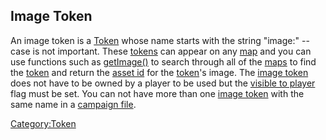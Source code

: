 ## Image Token

An image token is a [Token](Token "wikilink") whose name starts with the
string "image:" -- case is not important. These
[tokens](Token "wikilink") can appear on any [map](Map:map "wikilink")
and you can use functions such as [getImage()](getImage "wikilink") to
search through all of the [maps](Map:map "wikilink") to find the
[token](Token "wikilink") and return the [asset id](Asset_ID "wikilink")
for the [token](Token "wikilink")'s image. The [image
token](Image_Token "wikilink") does not have to be owned by a player to
be used but the [visible to player](Token:visible_to_player "wikilink")
flag must be set. You can not have more than one [image
token](Image_Token "wikilink") with the same name in a [campaign
file](Campaign:campaign_file "wikilink").

[Category:Token](Category:Token "wikilink")